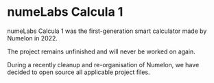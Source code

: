 # numeLabs Calcula 1
numeLabs Calcula 1 was the first-generation smart calculator made by Numelon in 2022.

The project remains unfinished and will never be worked on again.

During a recently cleanup and re-organisation of Numelon, we have decided to open source all applicable project files.
